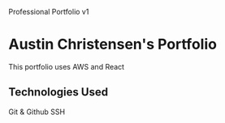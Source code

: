 
Professional Portfolio v1
# Austin Christensen's Portfolio
This portfolio uses AWS and React

## Technologies Used

Git & Github
SSH
